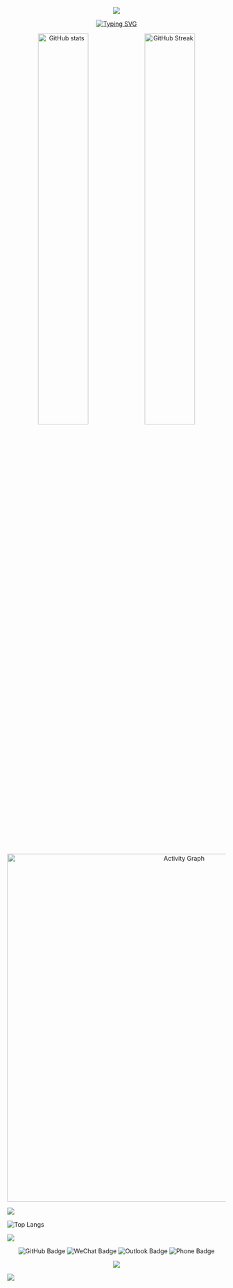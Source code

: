 <!-- Top banner -->
<p align="center">
  <img src="https://capsule-render.vercel.app/api?type=waving&color=timeGradient&height=300&section=header&text=HI%20THERE!&fontSize=90&fontAlign=50&fontAlignY=30&desc=This%20is%20Zexin_LEI!&descAlign=50&descSize=30&descAlignY=60&animation=twinkling" />
</p>

<!-- Welcome to my Github profile page! -->
<p align="center">
  <a href="https://git.io/typing-svg">
    <img src="https://readme-typing-svg.demolab.com?font=Fira+Code&pause=1000&width=435&lines=Welcome+to+my+GitHub+profile+page!" alt="Typing SVG" />
  </a>
</p>

<!-- GitHub Stats + Streak -->
<p align="center">
  <img width="48%" src="https://github-readme-stats.vercel.app/api?username=Raidon2003&show_icons=true&theme=transparent&hide_border=true" alt="GitHub stats" />
  <img width="48%" src="https://streak-stats.demolab.com?user=Raidon2003&theme=transparent&hide_border=true&mode=weekly" alt="GitHub Streak" />
</p>

<!-- GitHub Contribution Graph -->
<p align="center">
  <img width="800" src="https://github-readme-activity-graph.vercel.app/graph?username=Raidon2003&theme=github-compact&hide_border=true&area=true" alt="Activity Graph" />
</p>

<img align="center" src="https://github-readme-stats.vercel.app/api/wakatime?username=Raidon2003&theme=transparent&hide_border=true&layout=compact&langs_count=22" />

![Top Langs](https://github-readme-stats-eight-gamma-40.vercel.app/api/top-langs/?username=Raidon2003&size_weight=0.5&count_weight=0.5)

<img align="center" src="https://github-readme-stats.vercel.app/api/wakatime?username=Raidon2003&theme=transparent&hide_border=true&layout=compact&langs_count=22" />

<p align="center">
  <img src="https://img.shields.io/badge/GitHub-Turtle20241-blue?logo=github" alt="GitHub Badge" />
  <img src="https://img.shields.io/badge/WeChat-13760962030-07C160?logo=wechat" alt="WeChat Badge" />
  <img src="https://img.shields.io/badge/Outlook-Zexin_LEIoutlook.com-0078D4?logo=microsoft-outlook&logoColor=white" alt="Outlook Badge" />
  <img src="https://img.shields.io/badge/Phone-137--6096--2030-blue?logo=telephone&logoColor=white" alt="Phone Badge" />
</p>



<p align="center">
<img src="https://capsule-render.vercel.app/api?type=transparent&color=timeGradient&height=300&&section=footer&text={TITLE}&fontSize=90&fontAlign=50&fontAlignY=70&desc={SUB_TITLE}&descAlign=50&descSize=30&descAlignY=40&animation=twinkling" />
</p>




<img src="https://komarev.com/ghpvc/?username=Turtle20241&abbreviated=true" />

